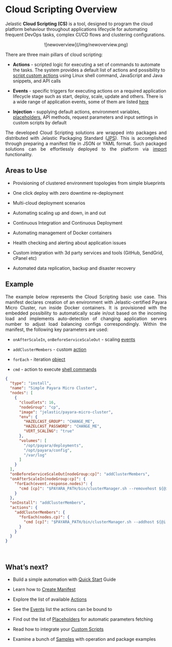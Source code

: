 <h1>Cloud Scripting Overview</h1>

Jelastic <b>Cloud Scripting (CS)</b> is a tool, designed to program the cloud platform behaviour throughout applications lifecycle for automating frequent DevOps tasks, complex CI/CD flows and clustering configurations.            

<center>![newoverview](/img/newoverview.png)</center>                                           

There are three main pillars of cloud scripting:

* **Actions** - scripted logic for executing a set of commands to automate the tasks. The system provides a default list of actions and possibility to <a href="/creating-manifest/custom-scripts/" target="_blank">script custom actions</a> using Linux shell command, JavaScript and Java snippets, and API calls                                  

* **Events** - specific triggers for executing actions on a required application lifecycle stage such as start, deploy, scale, update and others. There is a wide range of application events, some of them are listed <a href="/creating-manifest/events/" target="_blank">here</a>                                                           
  
* **Injection** - supplying default actions, environment variables, <a href="/creating-manifest/placeholders/" target="_blank">placeholders</a>, API methods, request parameters and input settings in custom scripts by default                                    

<p dir="ltr" style="text-align: justify;">The developed Cloud Scripting solutions are wrapped into packages and distributed with Jelastic Packaging Standard (<a href="https://docs.jelastic.com/jps" target="_blank">JPS</a>). This is accomplished through preparing a manifest file in JSON or YAML format. Such packaged solutions can be effortlessly deployed to the platform via <a href="https://docs.jelastic.com/environment-import" target="_blank">import</a> functionality.</p>

<h2>Areas to Use</h2>                     

* Provisioning of clustered environment topologies from simple blueprints                                                  

* One click deploy with zero downtime re-deployment                                              

* Multi-cloud deployment scenarios                               

* Automating scaling up and down, in and out                                 

* Continuous Integration and Continuous Deployment                         

* Automating management of Docker containers                             

* Health checking and alerting about application issues                            

* Custom integration with 3d party services and tools (GitHub, SendGrid, cPanel etc)                                 

* Automated data replication, backup and disaster recovery                                                     

<h2>Example</h2>                  

<p dir="ltr" style="text-align: justify;">The example below represents the Cloud Scripting basic use case. This manifest declares creation of an environment with Jelastic-certified Payara Micro Cluster, run inside Docker containers. It is provisioned with the embedded possibility to automatically scale in/out based on the incoming load and implements auto-detection of changing application servers number to adjust load balancing configs correspondingly. Within the manifest, the following key parameters are used:</p>  
 
* `onAfterScaleIn`, `onBeforeServiceScaleOut` - scaling <a href="/creating-manifest/events/#onafterscalein" target="blank">events</a>               

* `addClusterMembers` - custom <a href="/creating-manifest/actions/#custom-actions" target="blank">action</a>                 

* `forEach` - iteration <a href="/creating-manifest/conditions-and-iterations/#foreach" target="blank">object</a>              

* `cmd` - action to execute <a href="/creating-manifest/actions/#cmd" target="blank">shell commands</a>                            

```json
{
  "type": "install",
  "name": "Simple Payara Micro Cluster",
  "nodes": [
    {
      "cloudlets": 16,
      "nodeGroup": "cp",
      "image": "jelastic/payara-micro-cluster",
      "env": {
        "HAZELCAST_GROUP": "CHANGE_ME",
        "HAZELCAST_PASSWORD": "CHANGE_ME",
        "VERT_SCALING": "true"
      },
      "volumes": [
        "/opt/payara/deployments",
        "/opt/payara/config",
        "/var/log"
      ]
    }
  ],
  "onBeforeServiceScaleOut[nodeGroup:cp]": "addClusterMembers",
  "onAfterScaleIn[nodeGroup:cp]": {
    "forEach(event.response.nodes)": {
      "cmd [cp]": "$PAYARA_PATH/bin/clusterManager.sh --removehost ${@i.intIP}"
    }
  },
  "onInstall": "addClusterMembers",
  "actions": {
    "addClusterMembers": {
      "forEach(nodes.cp)": {
        "cmd [cp]": "$PAYARA_PATH/bin/clusterManager.sh --addhost ${@i.intIP}"
      }
    }
  }
}
```
<br>       
<h2>What’s next?</h2>

- Build a simple automation with <a href="/quick-start/" target="_blank">Quick Start</a> Guide                               
 
- Learn how to <a href="/creating-manifest/basic-configs/" target="_blank">Create Manifest</a>               
 
- Explore the list of available <a href="/creating-manifest/actions/" target="_blank">Actions</a>                      
 
- See the <a href="/creating-manifest/events/" target="_blank">Events</a> list the actions can be bound to                       
  
- Find out the list of <a href="/creating-manifest/placeholders/" target="_blank">Placeholders</a> for automatic parameters fetching               
 
- Read how to integrate your <a href="/creating-manifest/custom-scripts/" target="_blank">Custom Scripts</a>                    

- Examine a bunch of <a href="/samples/" target="_blank">Samples</a> with operation and package examples                                                    
